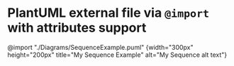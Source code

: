 PlantUML external file via `@import` with attributes support
============================================================

@import "./Diagrams/SequenceExample.puml" {width="300px" height="200px" title="My Sequence Example" alt="My Sequence alt text"}
